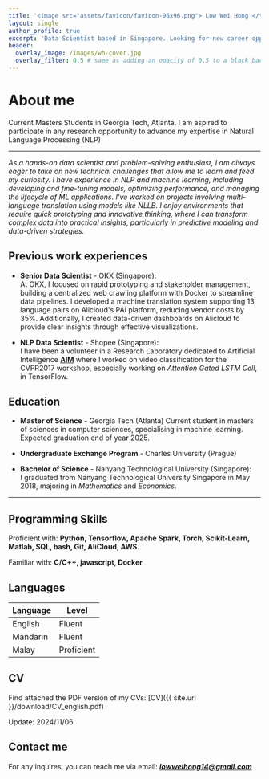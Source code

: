 ```yaml
---
title: '<image src="assets/favicon/favicon-96x96.png"> Low Wei Hong </title>'
layout: single
author_profile: true
excerpt: 'Data Scientist based in Singapore. Looking for new career opportunities.'
header:
  overlay_image: /images/wh-cover.jpg
  overlay_filter: 0.5 # same as adding an opacity of 0.5 to a black background
---
```


# About me

Current Masters Students in Georgia Tech, Atlanta. I am aspired to participate in any research opportunity to advance my expertise in Natural Language Processing (NLP)

---

*As a hands-on data scientist and problem-solving enthusiast, I am always eager to take on new technical challenges that allow me to learn and feed my curiosity. I have experience in NLP and machine learning, including developing and fine-tuning models, optimizing performance, and managing the lifecycle of ML applications. I've worked on projects involving multi-language translation using models like NLLB. I enjoy environments that require quick prototyping and innovative thinking, where I can transform complex data into practical insights, particularly in predictive modeling and data-driven strategies.*

## Previous work experiences

- **Senior Data Scientist** - OKX (Singapore):  
  At OKX, I focused on rapid prototyping and stakeholder management, building a centralized web crawling platform with Docker to streamline data pipelines. I developed a machine translation system supporting 13 language pairs on Alicloud's PAI platform, reducing vendor costs by 35%. Additionally, I created data-driven dashboards on Alicloud to provide clear insights through effective visualizations.

- **NLP Data Scientist** - Shopee (Singapore):  
  I have been a volunteer in a Research Laboratory dedicated to Artificial Intelligence **[AIM](http://slsp.kaist.ac.kr/xe/)** where I worked on video classification for the CVPR2017 workshop, especially working on *Attention Gated LSTM Cell*, in TensorFlow.

## Education

- **Master of Science** - Georgia Tech (Atlanta)
  Current student in masters of sciences in computer sciences, specialising in machine learning. Expected graduation end of year 2025.

- **Undergraduate Exchange Program** - Charles University (Prague)

- **Bachelor of Science** - Nanyang Technological University (Singapore):  
  I graduated from Nanyang Technological University Singapore in May 2018, majoring in *Mathematics* and *Economics*.

---

## Programming Skills

Proficient with: **Python, Tensorflow, Apache Spark, Torch, Scikit-Learn, Matlab, SQL, bash, Git, AliCloud, AWS.**

Familiar with: **C/C++, javascript, Docker**

## Languages

| Language | Level  |
|----------|--------|
| English  | Fluent |
| Mandarin | Fluent |
| Malay  | Proficient |

## CV

Find attached the PDF version of my CVs:  [CV]({{ site.url }}/download/CV_english.pdf)  

Update: 2024/11/06

## Contact me

For any inquires, you can reach me via email: **_[lowweihong14@gmail.com](mailto:lowweihong14@gmail.com)_**
